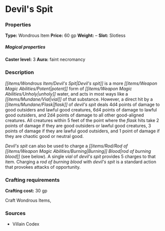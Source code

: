﻿---
Title: "Devil's Spit"
Type: "Wondrous Item"
Price: "60 gp"
Weight: "–"
Slot: "Slotless"
Caster level: "3"
Aura: "faint necromancy"
Description: |
  "_Devil's spit_ is a more potent form of unholy water, and acts in most ways like a vial of that substance. However, a direct hit by a flask of _devil's spit_ deals 4d4 points of damage to good outsiders and lawful good creatures, 6d4 points of damage to lawful good outsiders, and 2d4 points of damage to all other good-aligned creatures. All creatures within 5 feet of the point where the flask hits take 2 points of damage if they are good outsiders or lawful good creatures, 3 points of damage if they are lawful good outsiders, and 1 point of damage if they are chaotic good or neutral good.
  _Devil's spit_ can also be used to charge a _rod of burning blood_ (see below). A single vial of _devil's spit_ provides 5 charges to that item. Charging a _rod of burning blood_ with devil's spit is a standard action that provokes attacks of opportunity."
Crafting cost: "30 gp"
Sources: "['Villain Codex']"
---

# Devil's Spit

### Properties

**Type:** Wondrous Item **Price:** 60 gp **Weight:** – **Slot:** Slotless

##### Magical properties

**Caster level:** 3 **Aura:** faint necromancy

### Description

_[[items/Wondrous Item/Devil's Spit|Devil's spit]]_ is a more _[[items/Weapon Magic Abilities/Potent|potent]]_ form of _[[items/Weapon Magic Abilities/Unholy|unholy]]_ water, and acts in most ways like a _[[items/Mundane/Vial|vial]]_ of that substance. However, a direct hit by a _[[items/Mundane/Flask|flask]]_ of _devil's spit_ deals 4d4 points of damage to good outsiders and lawful good creatures, 6d4 points of damage to lawful good outsiders, and 2d4 points of damage to all other good-aligned creatures. All creatures within 5 feet of the point where the _flask_ hits take 2 points of damage if they are good outsiders or lawful good creatures, 3 points of damage if they are lawful good outsiders, and 1 point of damage if they are chaotic good or neutral good.

_Devil's spit_ can also be used to charge a _[[items/Rod/Rod of _[[items/Weapon Magic Abilities/Burning|Burning]]_ Blood|rod of _burning_ blood]]_ (see below). A single _vial_ of _devil's spit_ provides 5 charges to that item. Charging a _rod of _burning_ blood_ with _devil's spit_ is a standard action that provokes attacks of opportunity.

### Crafting requirements

**Crafting cost:** 30 gp

Craft Wondrous Items,

### Sources

* Villain Codex